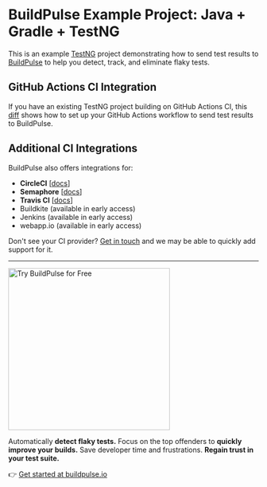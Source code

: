 # BuildPulse Example Project: Java + Gradle + TestNG

This is an example [TestNG](https://testng.org) project demonstrating how to send test results to [BuildPulse](https://buildpulse.io) to help you detect, track, and eliminate flaky tests.

## GitHub Actions CI Integration

If you have an existing TestNG project building on GitHub Actions CI, this [diff](https://github.com/buildpulse/buildpulse-example-testng/compare/pre-buildpulse...github-actions) shows how to set up your GitHub Actions workflow to send test results to BuildPulse.

## Additional CI Integrations

BuildPulse also offers integrations for:

- **CircleCI** [[docs](https://circleci.com/developer/orbs/orb/workshop64/buildpulse)]
- **Semaphore** [[docs](https://github.com/Workshop64/buildpulse-semaphore)]
- **Travis CI** [[docs](https://github.com/Workshop64/buildpulse-travis-ci)]
- Buildkite (available in early access)
- Jenkins (available in early access)
- webapp.io (available in early access)

Don't see your CI provider? [Get in touch](mailto:hello@buildpulse.io?body=%3C%3C%20Please%20tell%20us%20what%20CI%20service%20you%27re%20using.%20We%27ll%20follow%20up%20with%20you%20soon%21%20%3E%3E&amp;subject=Please%20add%20support%20for%20this%20CI%20service%20next) and we may be able to quickly add support for it.

---

<p>
  <a href="https://buildpulse.io?utm_source=github.com&utm_campaign=example-repositories&utm_content=testng-button">
    <img width="325" title="Automatically detect flaky TestNG tests with BuildPulse" alt="Try BuildPulse for Free" src="https://user-images.githubusercontent.com/2988/86935247-9f059b80-c10a-11ea-9579-575b357e70d6.png">
  </a>
</p>

Automatically **detect flaky tests.** Focus on the top offenders to **quickly improve your builds.** Save developer time and frustrations. **Regain trust in your test suite.**

👉 [Get started at buildpulse.io](https://buildpulse.io?utm_source=github.com&utm_campaign=example-repositories&utm_content=testng-text-link)
